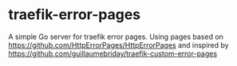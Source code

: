 # traefik-error-pages
A simple Go server for traefik error pages. Using pages based on https://github.com/HttpErrorPages/HttpErrorPages and inspired by https://github.com/guillaumebriday/traefik-custom-error-pages
